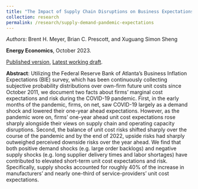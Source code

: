 ```yaml
---
title: "The Impact of Supply Chain Disruptions on Business Expectations during the Pandemic"
collection: research
permalink: /research/supply-demand-pandemic-expectations
---
```


_Authors_: Brent H. Meyer, Brian C. Prescott, and Xuguang Simon Sheng 

__Energy Economics__, October 2023.

[Published version](https://doi.org/10.1016/j.eneco.2023.106951), [Latest working draft](https://www.brianprescott.org/files/bie-supply-demand-jul31.pdf).

**Abstract**: Utilizing the Federal Reserve Bank of Atlanta’s Business Inflation Expectations (BIE) survey, which has been continuously collecting subjective probability distributions over own-firm future unit costs since October 2011, we document two facts about firms’ marginal cost expectations and risk during the COVID-19 pandemic. First, in the early months of the pandemic, firms, on net, saw COVID-19 largely as a demand shock and lowered their one-year ahead expectations. However, as the pandemic wore on, firms’ one-year ahead unit cost expectations rose sharply alongside their views on supply chain and operating capacity disruptions. Second, the balance of unit cost risks shifted sharply over the course of the pandemic and by the end of 2022, upside risks had sharply outweighed perceived downside risks over the year ahead. We find that both positive demand shocks (e.g. large order backlogs) and negative supply shocks (e.g. long supplier delivery times and labor shortages) have contributed to elevated short-term unit cost expectations and risk. Specifically, supply shocks accounted for roughly 40% of the increase in manufacturers’ and nearly one-third of service-providers’ unit cost expectations.
